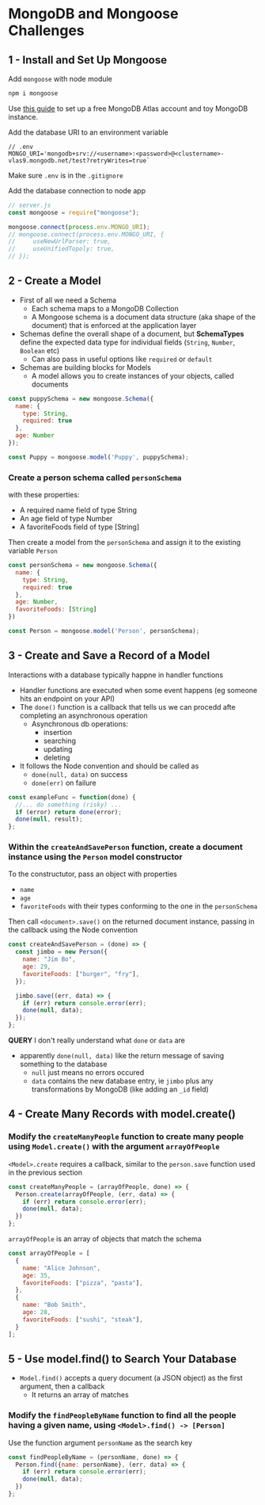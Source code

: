 # MongoDB and Mongoose Challenges

## 1 - Install and Set Up Mongoose

Add `mongoose` with node module

```sh
npm i mongoose
```

Use [this guide](https://www.freecodecamp.org/news/get-started-with-mongodb-atlas/) to set up a free MongoDB Atlas account and toy MongoDB instance.

Add the database URI to an environment variable

```
// .env
MONGO_URI='mongodb+srv://<username>:<password>@<clustername>-vlas9.mongodb.net/test?retryWrites=true`
```

Make sure `.env` is in the `.gitignore`

Add the database connection to node app

```js
// server.js
const mongoose = require("mongoose");

mongoose.connect(process.env.MONGO_URI);
// mongoose.connect(process.env.MONGO_URI, {
//     useNewUrlParser: true,
//     useUnifiedTopoly: true,
// });
```

## 2 - Create a Model

- First of all we need a Schema
    - Each schema maps to a MongoDB Collection
    - A Mongoose schema is a document data structure (aka shape of the document) that is enforced at the application layer
- Schemas define the overall shape of a document, but **SchemaTypes** define the expected data type for individual fields (`String`, `Number`, `Boolean` etc)
    - Can also pass in useful options like `required` or `default`
- Schemas are building blocks for Models
    - A model allows you to create instances of your objects, called documents

```js
const puppySchema = new mongoose.Schema({
  name: {
    type: String,
    required: true
  },
  age: Number
});

const Puppy = mongoose.model('Puppy', puppySchema);
```

### Create a person schema called `personSchema`

with these properties:

- A required name field of type String
- An age field of type Number
- A favoriteFoods field of type [String]

Then create a model from the `personSchema` and assign it to the existing variable `Person`

```js
const personSchema = new mongoose.Schema({
  name: {
    type: String,
    required: true
  },
  age: Number,
  favoriteFoods: [String]
})

const Person = mongoose.model('Person', personSchema);
```

## 3 - Create and Save a Record of a Model

Interactions with a database typically happne in handler functions
- Handler functions are executed when some event happens (eg someone hits an endpoint on your API)
- The `done()` function is a callback that tells us we can procedd afte completing an asynchronous operation
    - Asynchronous db operations:
        - insertion
        - searching
        - updating
        - deleting
- It follows the Node convention and should be called as
    - `done(null, data)` on success
    - `done(err)` on failure

```js
const exampleFunc = function(done) {
  //... do something (risky) ...
  if (error) return done(error);
  done(null, result);
};
```

### Within the `createAndSavePerson` function, create a document instance using the `Person` model constructor

To the constructutor, pass an object with properties
- `name`
- `age`
- `favoriteFoods`
with their types conforming to the one in the `personSchema`

Then call `<document>.save()` on the returned document instance, passing in the callback using the Node convention

```js
const createAndSavePerson = (done) => {
  const jimbo = new Person({
    name: "Jim Bo",
    age: 29,
    favoriteFoods: ["burger", "fry"],
  });

  jimbo.save((err, data) => {
    if (err) return console.error(err);
    done(null, data);
  });
};
```

**QUERY** I don't really understand what `done` or `data` are
- apparently `done(null, data)` like the return message of saving something to the database
    - `null` just means no errors occured
    - `data` contains the new database entry, ie `jimbo` plus any transformations by MongoDB (like adding an `_id` field)

## 4 - Create Many Records with model.create()

### Modify the `createManyPeople` function to create many people using `Model.create()` with the argument `arrayOfPeople`

`<Model>.create` requires a callback, similar to the `person.save` function used in the previous section

```js
const createManyPeople = (arrayOfPeople, done) => {
  Person.create(arrayOfPeople, (err, data) => {
    if (err) return console.error(err);
    done(null, data);
  })
};
```

`arrayOfPeople` is an array of objects that match the schema
```js
const arrayOfPeople = [
  {
    name: "Alice Johnson",
    age: 35,
    favoriteFoods: ["pizza", "pasta"],
  },
  {
    name: "Bob Smith",
    age: 28,
    favoriteFoods: ["sushi", "steak"],
  }
];
```

## 5 - Use model.find() to Search Your Database

- `Model.find()` accepts a query document (a JSON object) as the first argument, then a callback
    - It returns an array of matches

### Modify the `findPeopleByName` function to find all the people having a given name, using `<Model>.find() -> [Person]`

Use the function argument `personName` as the search key

```js
const findPeopleByName = (personName, done) => {
  Person.find({name: personName}, (err, data) => {
    if (err) return console.error(err);
    done(null, data);
  })
};
```


